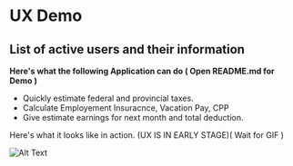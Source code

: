 # UX Demo

## List of active users and their information ##

**Here's what the following Application can do ( Open README.md for Demo )**

* Quickly estimate federal and provincial taxes.
* Calculate Employement Insuracnce, Vacation Pay, CPP 
* Give estimate earnings for next month and total deduction.

Here's what it looks like in action. (UX IS IN EARLY STAGE)( Wait for GIF )

![Alt Text](https://github.com/YASH12366/PayTrail/blob/master/PayTrailDemo.gif)


